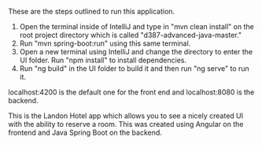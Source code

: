 These are the steps outlined to run this application.

1. Open the terminal inside of IntelliJ and type in "mvn clean install" on the root project directory which is called "d387-advanced-java-master."
2. Run "mvn spring-boot:run" using this same terminal.
3. Open a new terminal using IntelliJ and change the directory to enter the UI folder. Run "npm install" to install dependencies.
4. Run "ng build" in the UI folder to build it and then run "ng serve" to run it. 

localhost:4200 is the default one for the front end and localhost:8080 is the backend.

This is the Landon Hotel app which allows you to see a nicely created UI with the ability to reserve a room. This was created
using Angular on the frontend and Java Spring Boot on the backend. 